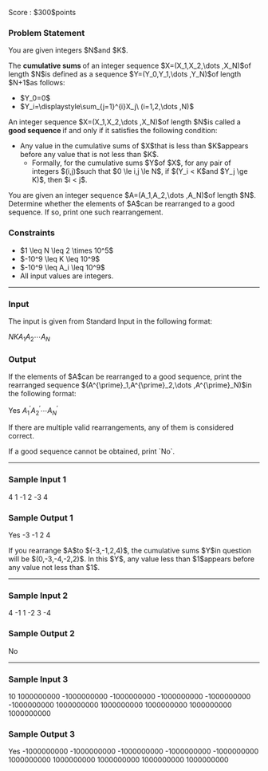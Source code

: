 
<div>

<span>

<span>

<p>
Score : $300$points
</p>

<div>

<section>

### **Problem Statement**

<p>
You are given integers $N$and $K$.
</p>

<p>
The 
<strong>
cumulative sums
</strong>
of an integer sequence $X=(X_1,X_2,\dots ,X_N)$of length $N$is defined as a sequence $Y=(Y_0,Y_1,\dots ,Y_N)$of length $N+1$as follows:
</p>

<ul>

<li>
$Y_0=0$
</li>

<li>
$Y_i=\displaystyle\sum_{j=1}^{i}X_j\ (i=1,2,\dots ,N)$
</li>

</ul>

<p>
An integer sequence $X=(X_1,X_2,\dots ,X_N)$of length $N$is called a 
<strong>
good sequence
</strong>
if and only if it satisfies the following condition:
</p>

<ul>

<li>
Any value in the cumulative sums of $X$that is less than $K$appears before any value that is not less than $K$.
<ul>

<li>
Formally, for the cumulative sums $Y$of $X$, for any pair of integers $(i,j)$such that $0 \le i,j \le N$, if $(Y_i < K$and $Y_j \ge K)$, then $i < j$.
</li>

</ul>

</li>

</ul>

<p>
You are given an integer sequence $A=(A_1,A_2,\dots ,A_N)$of length $N$. Determine whether the elements of $A$can be rearranged to a good sequence. If so, print one such rearrangement.
</p>

</section>

</div>

<div>

<section>

### **Constraints**

<ul>

<li>
$1 \leq N \leq 2 \times 10^5$
</li>

<li>
$-10^9 \leq K \leq 10^9$
</li>

<li>
$-10^9 \leq A_i \leq 10^9$
</li>

<li>
All input values are integers.
</li>

</ul>

</section>

</div>

---

<div>

<div>

<section>

### **Input**

<p>
The input is given from Standard Input in the following format:
</p>

<div>

$N$$K$$A_1$$A_2$$\cdots$$A_N$
</div>

</section>

</div>

<div>

<section>

### **Output**

<p>
If the elements of $A$can be rearranged to a good sequence, print the rearranged sequence $(A^{\prime}_1,A^{\prime}_2,\dots ,A^{\prime}_N)$in the following format:
</p>

<div>

Yes
$A^{\prime}_1$$A^{\prime}_2$$\cdots$$A^{\prime}_N$
</div>

<p>
If there are multiple valid rearrangements, any of them is considered correct.
</p>

<p>
If a good sequence cannot be obtained, print `No`.
</p>

</section>

</div>

</div>

---

<div>

<section>

### **Sample Input 1**

<div>

4 1
-1 2 -3 4

</div>

</section>

</div>

<div>

<section>

### **Sample Output 1**

<div>

Yes
-3 -1 2 4

</div>

<p>
If you rearrange $A$to $(-3,-1,2,4)$, the cumulative sums $Y$in question will be $(0,-3,-4,-2,2)$. In this $Y$, any value less than $1$appears before any value not less than $1$.
</p>

</section>

</div>

---

<div>

<section>

### **Sample Input 2**

<div>

4 -1
1 -2 3 -4

</div>

</section>

</div>

<div>

<section>

### **Sample Output 2**

<div>

No

</div>

</section>

</div>

---

<div>

<section>

### **Sample Input 3**

<div>

10 1000000000
-1000000000 -1000000000 -1000000000 -1000000000 -1000000000 1000000000 1000000000 1000000000 1000000000 1000000000

</div>

</section>

</div>

<div>

<section>

### **Sample Output 3**

<div>

Yes
-1000000000 -1000000000 -1000000000 -1000000000 -1000000000 1000000000 1000000000 1000000000 1000000000 1000000000

</div>

</section>

</div>

</span>

</span>

</div>
